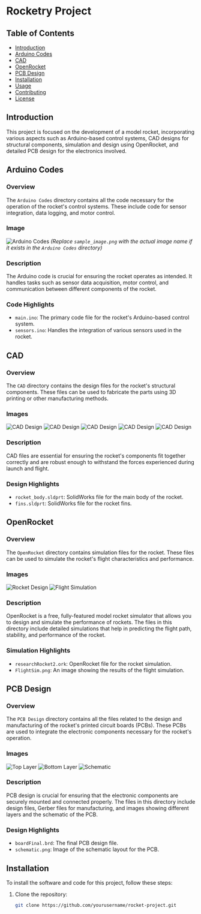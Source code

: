 # Rocketry Project

## Table of Contents
- [Introduction](#introduction)
- [Arduino Codes](#arduino-codes)
- [CAD](#cad)
- [OpenRocket](#openrocket)
- [PCB Design](#pcb-design)
- [Installation](#installation)
- [Usage](#usage)
- [Contributing](#contributing)
- [License](#license)

## Introduction
This project is focused on the development of a model rocket, incorporating various aspects such as Arduino-based control systems, CAD designs for structural components, simulation and design using OpenRocket, and detailed PCB design for the electronics involved.

## Arduino Codes
### Overview
The `Arduino Codes` directory contains all the code necessary for the operation of the rocket's control systems. These include code for sensor integration, data logging, and motor control.

### Image
![Arduino Codes](Arduino%20Codes/sample_image.png)
*(Replace `sample_image.png` with the actual image name if it exists in the `Arduino Codes` directory)*

### Description
The Arduino code is crucial for ensuring the rocket operates as intended. It handles tasks such as sensor data acquisition, motor control, and communication between different components of the rocket.

### Code Highlights
- `main.ino`: The primary code file for the rocket's Arduino-based control system.
- `sensors.ino`: Handles the integration of various sensors used in the rocket.

## CAD
### Overview
The `CAD` directory contains the design files for the rocket's structural components. These files can be used to fabricate the parts using 3D printing or other manufacturing methods.

### Images
![CAD Design](CAD/pic1.PNG)
![CAD Design](CAD/pic2.PNG)
![CAD Design](CAD/pic3.PNG)
![CAD Design](CAD/pic4.PNG)
![CAD Design](CAD/built.jpg)

### Description
CAD files are essential for ensuring the rocket's components fit together correctly and are robust enough to withstand the forces experienced during launch and flight. 

### Design Highlights
- `rocket_body.sldprt`: SolidWorks file for the main body of the rocket.
- `fins.sldprt`: SolidWorks file for the rocket fins.

## OpenRocket
### Overview
The `OpenRocket` directory contains simulation files for the rocket. These files can be used to simulate the rocket's flight characteristics and performance.

### Images
![Rocket Design](OpenRocket/Design.png)
![Flight Simulation](OpenRocket/FlightSim.png)

### Description
OpenRocket is a free, fully-featured model rocket simulator that allows you to design and simulate the performance of rockets. The files in this directory include detailed simulations that help in predicting the flight path, stability, and performance of the rocket.

### Simulation Highlights
- `researchRocket2.ork`: OpenRocket file for the rocket simulation.
- `FlightSim.png`: An image showing the results of the flight simulation.

## PCB Design
### Overview
The `PCB Design` directory contains all the files related to the design and manufacturing of the rocket's printed circuit boards (PCBs). These PCBs are used to integrate the electronic components necessary for the rocket's operation.

### Images
![Top Layer](PCB%20Design/Images/topLayer.png)
![Bottom Layer](PCB%20Design/Images/bottomLayer.png)
![Schematic](PCB%20Design/Images/schematic.png)

### Description
PCB design is crucial for ensuring that the electronic components are securely mounted and connected properly. The files in this directory include design files, Gerber files for manufacturing, and images showing different layers and the schematic of the PCB.

### Design Highlights
- `boardFinal.brd`: The final PCB design file.
- `schematic.png`: Image of the schematic layout for the PCB.

## Installation
To install the software and code for this project, follow these steps:

1. Clone the repository:
   ```bash
   git clone https://github.com/yourusername/rocket-project.git